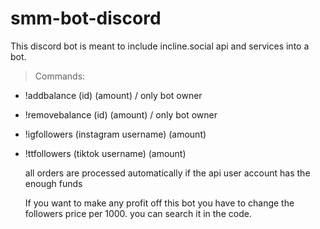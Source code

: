 # smm-bot-discord


This discord bot is meant to include incline.social api and services into a bot.

> Commands:

- !addbalance (id) (amount) / only bot owner
- !removebalance (id) (amount) / only bot owner
- !igfollowers (instagram username) (amount)
- !ttfollowers (tiktok username) (amount)

  all orders are processed automatically if the api user account has the enough funds


  If you want to make any profit off this bot you have to change the followers price per 1000. you can search it in the code.

